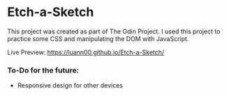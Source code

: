 # Etch-a-Sketch

This project was created as part of The Odin Project. I used this project to practice some CSS and manipulating the DOM with JavaScript.

Live Preview: https://luann00.github.io/Etch-a-Sketch/

<h3>To-Do for the future:</h3>

<ul>
<li>Responsive design for other devices </li>
</ul>
